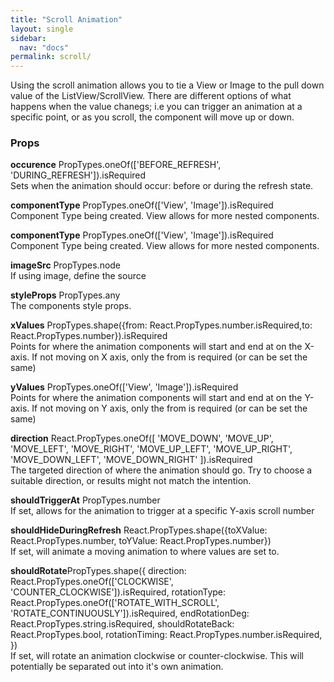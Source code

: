 ```yaml
---
title: "Scroll Animation"
layout: single
sidebar:
  nav: "docs"
permalink: scroll/
---
```

Using the scroll animation allows you to tie a View or Image to the pull down value of the ListView/ScrollView.  There are different options of what happens when the value chanegs; i.e you can trigger an animation at a specific point, or as you scroll, the component will move up or down.  

<h3>Props</h3>
<p class="notice">
<b>occurence</b> PropTypes.oneOf(['BEFORE_REFRESH', 'DURING_REFRESH']).isRequired<br>
Sets when the animation should occur: before or during the refresh state.
</p>

<p class="notice--primary">
<strong>componentType</strong> PropTypes.oneOf(['View', 'Image']).isRequired<br>
Component Type being created.  View allows for more nested components.
</p>
<p class="notice">
<strong>componentType</strong> PropTypes.oneOf(['View', 'Image']).isRequired<br>
Component Type being created.  View allows for more nested components.
</p>
<p class="notice--primary">
<strong>imageSrc</strong> PropTypes.node<br>
If using image, define the source
</p>
<p class="notice">
<strong>styleProps</strong> PropTypes.any<br>
The components style props.
</p>
<p class="notice--primary">
<strong>xValues</strong> PropTypes.shape({from: React.PropTypes.number.isRequired,to: React.PropTypes.number}).isRequired<br>
Points for where the animation components will start and end at on the X-axis.  If not moving on X axis, only the from is required (or can be set the same)
</p>
<p class="notice">
<strong>yValues</strong> PropTypes.oneOf(['View', 'Image']).isRequired<br>
Points for where the animation components will start and end at on the Y-axis.  If not moving on Y axis, only the from is required (or can be set the same)
</p>
<p class="notice--primary">
<strong>direction</strong> React.PropTypes.oneOf([
      'MOVE_DOWN', 'MOVE_UP', 'MOVE_LEFT', 'MOVE_RIGHT',
      'MOVE_UP_LEFT', 'MOVE_UP_RIGHT', 'MOVE_DOWN_LEFT', 'MOVE_DOWN_RIGHT'
    ]).isRequired<br>
The targeted direction of where the animation should go.  Try to choose a suitable direction, or results might not match the intention.
</p>
<p class="notice">
<strong>shouldTriggerAt</strong> PropTypes.number<br>
If set, allows for the animation to trigger at a specific Y-axis scroll number
</p>
<p class="notice--primary">
<strong>shouldHideDuringRefresh</strong> React.PropTypes.shape({toXValue: React.PropTypes.number, toYValue: React.PropTypes.number})<br>
If set, will animate a moving animation to where values are set to.
</p>
<p class="notice">
<strong>shouldRotate</strong>PropTypes.shape({
  direction: React.PropTypes.oneOf(['CLOCKWISE', 'COUNTER_CLOCKWISE']).isRequired,
  rotationType: React.PropTypes.oneOf(['ROTATE_WITH_SCROLL', 'ROTATE_CONTINUOUSLY']).isRequired,
  endRotationDeg: React.PropTypes.string.isRequired,
  shouldRotateBack: React.PropTypes.bool,
  rotationTiming: React.PropTypes.number.isRequired,
})<br>
If set, will rotate an animation clockwise or counter-clockwise.  This will potentially be separated out into it's own animation.
</p>
